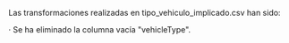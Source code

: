 Las transformaciones realizadas en tipo_vehiculo_implicado.csv han sido:

· Se ha eliminado la columna vacía "vehicleType".